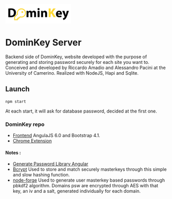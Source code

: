 ![alt text](https://github.com/Alepacox/ChromeExtension_PasswordManager_UnicamWebProject/blob/master/logo/dominKey_logo.png)

# DominKey Server
Backend side of DominKey, website developed with the purpose of generating and storing password securely for each site you want to. Conceived and developed by Riccardo Amadio and Alessandro Pacini at the University of Camerino.
Realized with NodeJS, Hapi and Sqlite.

## Launch
```
npm start
```
At each start, it will ask for database password, decided at the first one.

### DominKey repo
* [Frontend](https://github.com/rokity/Frontend_PasswordManager_UnicamWebProject)
  AngulaJS 6.0 and Bootstrap 4.1.
* [Chrome Extension](https://github.com/Alepacox/ChromeExtension_PasswordManager_UnicamWebProject)

#### Notes :
* [Generate Password Library Angular](https://github.com/xama5/generate-password-browser)
* [Bcrypt](https://www.npmjs.com/package/bcrypt) 
  Used to store and match securely masterkeys through this simple and slow hashing function.
* [node-forge](https://www.npmjs.com/package/node-forge)
  Used to generate user masterkey based passwords through pbkdf2 algorithm. Domains psw are encrypted through AES with that key, an iv and 
  a salt, generated individually for each domain.

